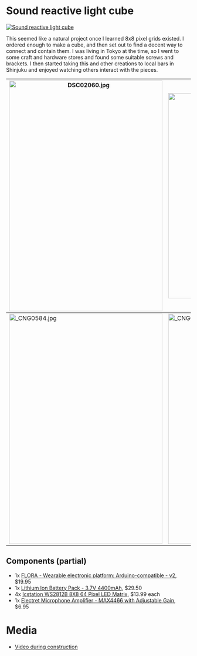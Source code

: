 # Sound reactive light cube

[![Sound reactive light cube](/../files/images/cube-888.gif?raw=true "Sound reactive light cube")](#sound-reactive-light-cube)

This seemed like a natural project once I learned 8x8 pixel grids existed. I ordered enough to make a cube, and then set out to find a decent way to connect and contain them. I was living in Tokyo at the time, so I went to some craft and hardware stores and found some suitable screws and brackets. I then started taking this and other creations to local bars in Shinjuku and enjoyed watching others interact with the pieces.

| <a href="https://www.facebook.com/photo.php?fbid=10103732339318967&set=a.10102974061194407.1073741848.8642545&type=3&theater"><img src="https://lh3.googleusercontent.com/-zaQG934PMr8/VHth9MRxIpI/AAAAAAAAffQ/kc3c7e-LYMEYg_prtzn1XqmxqMUgUPe7wCHM/w992/DSC02060.jpg" width="418" height="627" alt="DSC02060.jpg" title="My new light box is a little too bright for photos"></a> | <a href="https://www.facebook.com/photo.php?fbid=10103732339588427&set=a.10102974061194407.1073741848.8642545&type=3&theater"><img src="https://lh3.googleusercontent.com/-aPjFrAkeJ-Y/VHth5ssdNsI/AAAAAAAAffA/QRPXzZcqXGsmDvSVb9K3BA0NsrI0ryBbQCHM/w992/DSC00930.jpg" width="418" height="558" alt="DSC00930.jpg" title="My new light box is a little too bright for photos"></a> |
| - | - |
| <a href="https://www.facebook.com/photo.php?fbid=10103747334987527&set=a.10103832527930187&type=3&theater"><img src="https://lh3.googleusercontent.com/-VXhk3oSkdSg/VRsVFQaaN9I/AAAAAAAAgJk/B-7xk89MajADUN0fs8kYpvGKAdQy3z1NwCHM/w992/_CNG0584.jpg" width="418" height="626" alt="_CNG0584.jpg" title="It’s so fun making light toys and leaving them around the bar for people to interact with!"></a> | <a href="https://www.facebook.com/photo.php?fbid=10103747333600307&set=a.10103832527930187&type=3&theater"><img src="https://lh3.googleusercontent.com/-kbOyAaOnctM/VRsTGLJpGeI/AAAAAAAAgH0/NY-FPhXsy4kEoreVg-FWph_2CyVl6LhwACHM/w992/_CNG0551.jpg" width="418" height="626" alt="_CNG0551.jpg" title="I left my light box sitting on the table, and a curious drinker dropped it on the floor and then confusedly tried to put it back together. Instead of helping him, I took pictures… lol"></a> |

## Components (partial)

* 1x [FLORA - Wearable electronic platform: Arduino-compatible - v2][659], $19.95
* 1x [Lithium Ion Battery Pack - 3.7V 4400mAh][354], $29.50
* 4x [Icstation WS2812B 8X8 64 Pixel LED Matrix](http://amzn.to/2pJ1FM8), $13.99 each
* 1x [Electret Microphone Amplifier - MAX4466 with Adjustable Gain][1063], $6.95

[659]: https://www.adafruit.com/products/659
[354]: https://www.adafruit.com/product/354
[1138]: https://www.adafruit.com/products/1138
[1063]: https://www.adafruit.com/products/1063

# Media

* [Video during construction](https://vimeo.com/143446649)
